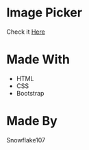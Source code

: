 # Image Picker

Check it [Here](https://simple-image-picker.netlify.app "https://simple-image-picker.netlify.app")

# Made With
- HTML
- CSS
- Bootstrap

# Made By
Snowflake107
